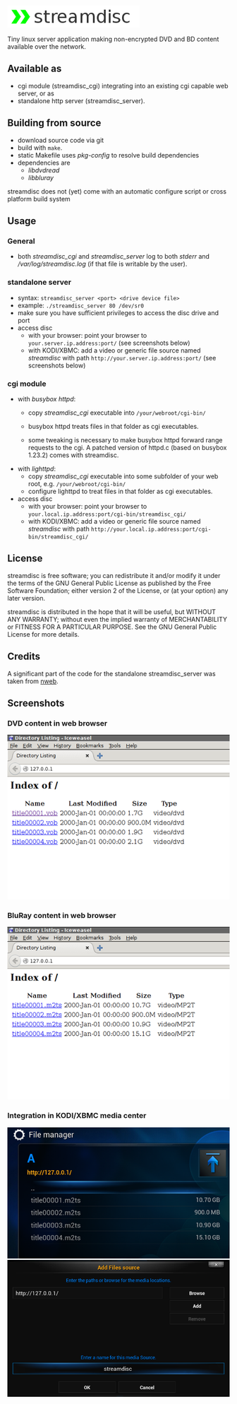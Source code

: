 ![#streamdisc](/logo.png)

Tiny linux server application making non-encrypted DVD and BD content available over the network.

## Available as
- cgi module (streamdisc_cgi) integrating into an existing cgi capable web server, or as
- standalone http server (streamdisc_server).

## Building from source
- download source code via git
- build with `make`.
- static Makefile uses _pkg-config_ to resolve build dependencies
- dependencies are 
    - _libdvdread_ 
    - _libbluray_

streamdisc does not (yet) come with an automatic configure script or cross platform build system

## Usage
### General
- both _streamdisc_cgi_ and _streamdisc_server_ log to both _stderr_ and _/var/log/streamdisc.log_ (if that file is writable by the user).

### standalone server
- syntax: `streamdisc_server <port> <drive device file>`
- example: `./streamdisc_server 80 /dev/sr0`
- make sure you have sufficient privileges to access the disc drive and port
- access disc
    - with your browser: point your browser to `your.server.ip.address:port/` (see screenshots below)
    - with KODI/XBMC: add a video or generic file source named _streamdisc_ with path `http://your.server.ip.address:port/` (see screenshots below)

### cgi module
- with _busybox httpd_: 
    - copy _streamdisc_cgi_ executable into `/your/webroot/cgi-bin/`

    - busybox httpd treats files in that folder as cgi executables.
    - some tweaking is necessary to make busybox httpd forward range requests to the cgi. A patched version of httpd.c (based on busybox 1.23.2) comes with streamdisc.
- with _lighttpd_:
    - copy _streamdisc_cgi_ executable into some subfolder of your web root, e.g. `/your/webroot/cgi-bin/`
    - configure lighttpd to treat files in that folder as cgi executables.
- access disc
    - with your browser: point your browser to `your.local.ip.address:port/cgi-bin/streamdisc_cgi/`
    - with KODI/XBMC: add a video or generic file source named _streamdisc_ with path `http://your.local.ip.address:port/cgi-bin/streamdisc_cgi/`

## License
streamdisc is free software; you can redistribute it and/or modify
it under the terms of the GNU General Public License as published by
the Free Software Foundation; either version 2 of the License, or
(at your option) any later version.

streamdisc is distributed in the hope that it will be useful,
but WITHOUT ANY WARRANTY; without even the implied warranty of
MERCHANTABILITY or FITNESS FOR A PARTICULAR PURPOSE.  See the
GNU General Public License for more details.

## Credits
A significant part of the code for the standalone streamdisc_server was taken from [nweb](http://www.ibm.com/developerworks/systems/library/es-nweb/).

## Screenshots
### DVD content in web browser
![browser](pics/browser.png)

### BluRay content in web browser
![browser](pics/browser_bd.png)

### Integration in KODI/XBMC media center
![add source](pics/add_source.png)
![directory listing](pics/dir_listing.png)

